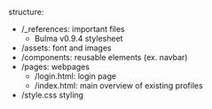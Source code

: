 structure:
- /_references:  important files
    - Bulma v0.9.4 stylesheet
- /assets:      font and images
- /components:  reusable elements (ex. navbar)
- /pages:       webpages
    - /login.html: login page
    - /index.html: main overview of existing profiles
- /style.css    styling